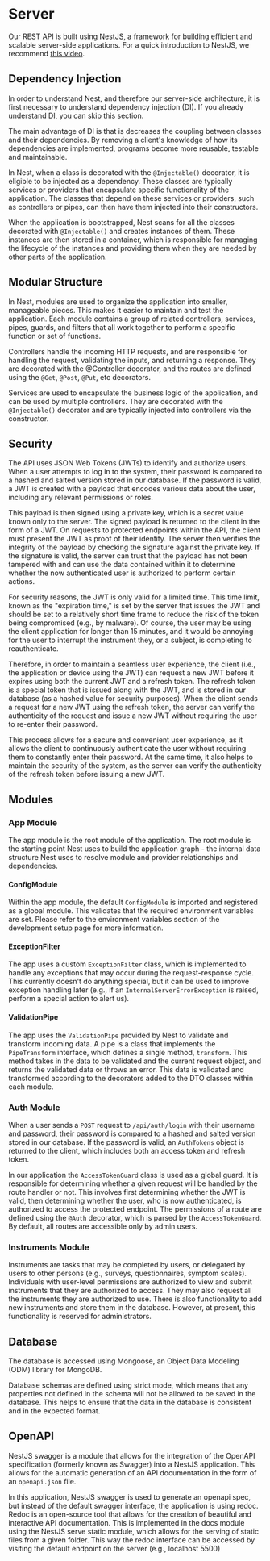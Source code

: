 # Server

Our REST API is built using [NestJS](https://nestjs.com/), a framework for building efficient and scalable server-side applications. For a quick introduction to NestJS, we recommend [this video](https://www.youtube.com/watch?v=0M8AYU_hPas).

## Dependency Injection

In order to understand Nest, and therefore our server-side architecture, it is first necessary to understand dependency injection (DI). If you already understand DI, you can skip this section.

The main advantage of DI is that is decreases the coupling between classes and their dependencies. By removing a client's knowledge of how its dependencies are implemented, programs become more reusable, testable and maintainable.

In Nest, when a class is decorated with the `@Injectable()` decorator, it is eligible to be injected as a dependency. These classes are typically services or providers that encapsulate specific functionality of the application. The classes that depend on these services or providers, such as controllers or pipes, can then have them injected into their constructors.

When the application is bootstrapped, Nest scans for all the classes decorated with `@Injectable()` and creates instances of them. These instances are then stored in a container, which is responsible for managing the lifecycle of the instances and providing them when they are needed by other parts of the application.

## Modular Structure

In Nest, modules are used to organize the application into smaller, manageable pieces. This makes it easier to maintain and test the application. Each module contains a group of related controllers, services, pipes, guards, and filters that all work together to perform a specific function or set of functions.

Controllers handle the incoming HTTP requests, and are responsible for handling the request, validating the inputs, and returning a response. They are decorated with the @Controller decorator, and the routes are defined using the `@Get`, `@Post`, `@Put`, etc decorators.

Services are used to encapsulate the business logic of the application, and can be used by multiple controllers. They are decorated with the `@Injectable()` decorator and are typically injected into controllers via the constructor.

## Security

The API uses JSON Web Tokens (JWTs) to identify and authorize users. When a user attempts to
log in to the system, their password is compared to a hashed and salted version stored in
our database. If the password is valid, a JWT is created with a payload that encodes various
data about the user, including any relevant permissions or roles.

This payload is then signed using a private key, which is a secret value known only to the
server. The signed payload is returned to the client in the form of a JWT. On requests to
protected endpoints within the API, the client must present the JWT as proof of their identity.
The server then verifies the integrity of the payload by checking the signature against the
private key. If the signature is valid, the server can trust that the payload has not been
tampered with and can use the data contained within it to determine whether the now authenticated
user is authorized to perform certain actions.

For security reasons, the JWT is only valid for a limited time. This time limit, known as the
"expiration time," is set by the server that issues the JWT and should be set to a relatively
short time frame to reduce the risk of the token being compromised (e.g., by malware). Of course,
the user may be using the client application for longer than 15 minutes, and it would be annoying for
the user to interrupt the instrument they, or a subject, is completing to reauthenticate.

Therefore, in order to maintain a seamless user experience, the client (i.e., the application
or device using the JWT) can request a new JWT before it expires using both the current JWT and a
refresh token. The refresh token is a special token that is issued along with the JWT, and is stored
in our database (as a hashed value for security purposes). When the client sends a request for a
new JWT using the refresh token, the server can verify the authenticity of the request and issue
a new JWT without requiring the user to re-enter their password.

This process allows for a secure and convenient user experience, as it allows the client to
continuously authenticate the user without requiring them to constantly enter their password.
At the same time, it also helps to maintain the security of the system, as the server can
verify the authenticity of the refresh token before issuing a new JWT.

## Modules

### App Module

The app module is the root module of the application. The root module is the starting point Nest uses to build the application graph - the internal data structure Nest uses to resolve module and provider relationships and dependencies.

#### ConfigModule

Within the app module, the default `ConfigModule` is imported and registered as a global module. This validates that the required environment variables are set. Please refer to the environment variables section of the development setup page for more information.

#### ExceptionFilter

The app uses a custom `ExceptionFilter` class, which is implemented to handle any exceptions that may occur during the request-response cycle. This currently doesn't do anything special, but it can be used to improve exception handling later (e.g., if an `InternalServerErrorException` is raised, perform a special action to alert us).

#### ValidationPipe

The app uses the `ValidationPipe` provided by Nest to validate and transform incoming data. A pipe is a class that implements the `PipeTransform` interface, which defines a single method, `transform`. This method takes in the data to be validated and the current request object, and returns the validated data or throws an error. This data is validated and transformed according to the decorators added to the DTO classes within each module.

### Auth Module

When a user sends a `POST` request to `/api/auth/login` with their username and password, their password is compared to a hashed and salted version stored in our database. If the password is valid, an `AuthTokens` object is returned to the client, which includes both an access token and refresh token.

In our application the `AccessTokenGuard` class is used as a global guard. It is responsible for determining whether a given request will be handled by the route handler or not. This involves first determining whether the JWT is valid, then determining whether the user, who is now authenticated, is authorized to access the protected endpoint. The permissions of a route are defined using the `@Auth` decorator, which is parsed by the `AccessTokenGuard`. By default, all routes are accessible only by admin users.

### Instruments Module

Instruments are tasks that may be completed by users, or delegated by users to other persons
(e.g., surveys, questionnaires, symptom scales). Individuals with user-level permissions are
authorized to view and submit instruments that they are authorized to access. They may also
request all the instruments they are authorized to use. There is also functionality to add new
instruments and store them in the database. However, at present, this functionality is reserved
for administrators.

## Database

The database is accessed using Mongoose, an Object Data Modeling (ODM) library for MongoDB.

Database schemas are defined using strict mode, which means that any properties not defined in the schema will not be allowed to be saved in the database. This helps to ensure that the data in the database is consistent and in the expected format.

## OpenAPI

NestJS swagger is a module that allows for the integration of the OpenAPI specification (formerly known as Swagger) into a NestJS application. This allows for the automatic generation of an API documentation in the form of an `openapi.json` file.

In this application, NestJS swagger is used to generate an openapi spec, but instead of the default swagger interface, the application is using redoc. Redoc is an open-source tool that allows for the creation of beautiful and interactive API documentation. This is implemented in the docs module using the NestJS serve static module, which allows for the serving of static files from a given folder. This way the redoc interface can be accessed by visiting the default endpoint on the server (e.g., localhost 5500)
